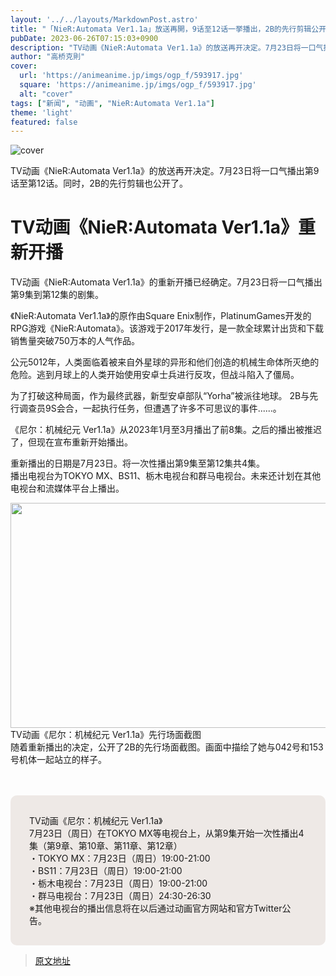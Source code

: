 ```yaml
---
layout: '../../layouts/MarkdownPost.astro'
title: "「NieR:Automata Ver1.1a」放送再開，9话至12话一挙播出，2B的先行剪辑公开"
pubDate: 2023-06-26T07:15:03+0900
description: "TV动画《NieR:Automata Ver1.1a》的放送再开决定。7月23日将一口气播出第9话至第12话。"
author: "高桥克則"
cover:
  url: 'https://animeanime.jp/imgs/ogp_f/593917.jpg'
  square: 'https://animeanime.jp/imgs/ogp_f/593917.jpg'
  alt: "cover"
tags: ["新闻", "动画", "NieR:Automata Ver1.1a"]
theme: 'light'
featured: false
---
```


![cover](https://animeanime.jp/imgs/ogp_f/593917.jpg)

TV动画《NieR:Automata Ver1.1a》的放送再开决定。7月23日将一口气播出第9话至第12话。同时，2B的先行剪辑也公开了。

# TV动画《NieR:Automata Ver1.1a》重新开播

TV动画《NieR:Automata Ver1.1a》的重新开播已经确定。7月23日将一口气播出第9集到第12集的剧集。

《NieR:Automata Ver1.1a》的原作由Square Enix制作，PlatinumGames开发的RPG游戏《NieR:Automata》。该游戏于2017年发行，是一款全球累计出货和下载销售量突破750万本的人气作品。

公元5012年，人类面临着被来自外星球的异形和他们创造的机械生命体所灭绝的危险。逃到月球上的人类开始使用安卓士兵进行反攻，但战斗陷入了僵局。

为了打破这种局面，作为最终武器，新型安卓部队“Yorha”被派往地球。
2B与先行调查员9S会合，一起执行任务，但遭遇了许多不可思议的事件......。<br></p><p>《尼尔：机械纪元 Ver1.1a》从2023年1月至3月播出了前8集。之后的播出被推迟了，但现在宣布重新开始播出。<br></p><p>重新播出的日期是7月23日。将一次性播出第9集至第12集共4集。<br>播出电视台为TOKYO MX、BS11、栃木电视台和群马电视台。未来还计划在其他电视台和流媒体平台上播出。<br></p><p><img src="https://animeanime.jp/imgs/zoom/593918.jpg" class="inline-article-image" width="640" height="360"><br><span class="cap txt-center">TV动画《尼尔：机械纪元 Ver1.1a》先行场面截图</span><br>随着重新播出的决定，公开了2B的先行场面截图。画面中描绘了她与042号和153号机体一起站立的样子。</p><figure class="ctms-editor-twitter"><blockquote class="twitter-tweet" data-conversation=""><a href="https://twitter.com/NieR_A_ANIME/status/1672167624862494720?s=20"></a></blockquote></figure><br><br><div style="background-color:#eee9e6; border-radius:10px; padding:30px;">TV动画《尼尔：机械纪元 Ver1.1a》<br>7月23日（周日）在TOKYO MX等电视台上，从第9集开始一次性播出4集（第9章、第10章、第11章、第12章）<br>・TOKYO MX：7月23日（周日）19:00-21:00<br>・BS11：7月23日（周日）19:00-21:00<br>・栃木电视台：7月23日（周日）19:00-21:00<br>・群马电视台：7月23日（周日）24:30-26:30<br>※其他电视台的播出信息将在以后通过动画官方网站和官方Twitter公告。</div>

>[原文地址](https://animeanime.jp/article/2023/06/26/78165.html)  